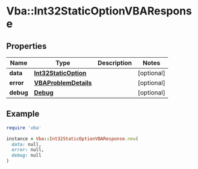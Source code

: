 # Vba::Int32StaticOptionVBAResponse

## Properties

| Name | Type | Description | Notes |
| ---- | ---- | ----------- | ----- |
| **data** | [**Int32StaticOption**](Int32StaticOption.md) |  | [optional] |
| **error** | [**VBAProblemDetails**](VBAProblemDetails.md) |  | [optional] |
| **debug** | [**Debug**](Debug.md) |  | [optional] |

## Example

```ruby
require 'vba'

instance = Vba::Int32StaticOptionVBAResponse.new(
  data: null,
  error: null,
  debug: null
)
```


